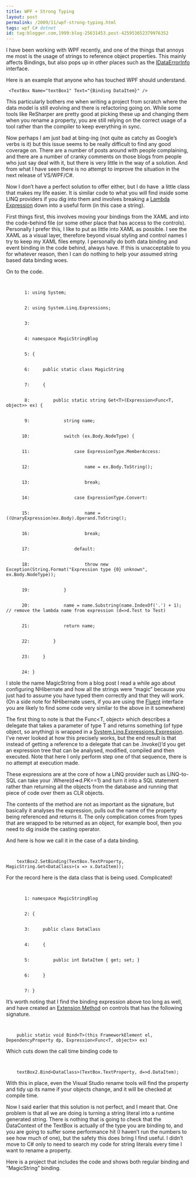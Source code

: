 ```yaml
---
title: WPF + Strong Typing
layout: post
permalink: /2009/11/wpf-strong-typing.html
tags: wpf C# dotnet
id: tag:blogger.com,1999:blog-25631453.post-425953652379976352
---
```



I have been working with WPF recently, and one of the things that annoys me most is the usage of strings to reference object properties. This mainly affects Bindings, but also pops up in other places such as the [IDataErrorInfo](http://msdn.microsoft.com/en-us/library/system.componentmodel.idataerrorinfo.aspx) interface.  
  
Here is an example that anyone who has touched WPF should understand.  
  ```
   <TextBox Name="textBox1" Text="{Binding DataItem}" />

  ```

[](http://11011.net/software/vspaste)


  



This particularly bothers me when writing a project from scratch where the data model is still evolving and there is refactoring going on. While some tools like ReSharper are pretty good at picking these up and changing them when you rename a property, you are still relying on the correct usage of a tool rather than the compiler to keep everything in sync.  



Now perhaps I am just bad at bing-ing (not quite as catchy as Google’s verbs is it) but this issue seems to be really difficult to find any good coverage on. There are a number of posts around with people complaining, and there are a number of cranky comments on those blogs from people who just say deal with it, but there is very little in the way of a solution. And from what I have seen there is no attempt to improve the situation in the next release of VS/WPF/C#.  



Now I don’t have a perfect solution to offer either, but I do have  a little class that makes my life easier. It is similar code to what you will find inside some LINQ providers if you dig into them and involves breaking a [Lambda Expression](http://csainty.blogspot.com/2007/12/linq-to-sql-lambda-expressions.html) down into a useful form (in this case a string).  



First things first, this involves moving your bindings from the XAML and into the code-behind file (or some other place that has access to the controls). Personally I prefer this, I like to put as little into XAML as possible. I see the XAML as a visual layer, therefore beyond visual styling and control names I try to keep my XAML files empty. I personally do both data binding and event binding in the code behind, always have. 
  If this is unacceptable to you for whatever reason, then I can do nothing to help your assumed string based data binding woes.  



On to the code.   


```

  
       1: using System;


       2: using System.Linq.Expressions;


       3:  


       4: namespace MagicStringBlog


       5: {


       6:     public static class MagicString


       7:     {


       8:         public static string Get<T>(Expression<Func<T, object>> ex) {


       9:             string name;


      10:             switch (ex.Body.NodeType) {


      11:                 case ExpressionType.MemberAccess:


      12:                     name = ex.Body.ToString();


      13:                     break;


      14:                 case ExpressionType.Convert:


      15:                     name = ((UnaryExpression)ex.Body).Operand.ToString();


      16:                     break;


      17:                 default:


      18:                     throw new Exception(String.Format("Expression type {0} unknown", ex.Body.NodeType));


      19:             }


      20:             name = name.Substring(name.IndexOf('.') + 1);    // remove the lambda name from expression (d=>d.Test to Test)


      21:             return name;


      22:         }


      23:     }


      24: }

```



I stole the name MagicString from a blog post I read a while ago about configuring NHibernate and how all the strings were “magic” because you just had to assume you have typed them correctly and that they will work. (On a side note for NHibernate users, if you are using the [Fluent](http://fluentnhibernate.org/) interface you are likely to find some code very similar to the above in it somewhere)  



The first thing to note is that the Func<T, object> which describes a delegate that takes a parameter of type T and returns something (of type object, so anything) is wrapped in a [System.Linq.Expressions.Expression](http://msdn.microsoft.com/en-us/library/system.linq.expressions.expression.aspx). I’ve never looked at how this precisely works, but the end result is that instead of getting a reference to a delegate that can be .Invoke()’d you get an expression tree that can be analysed, modified, compiled and then executed. Note that here I only perform step one of that sequence, there is no attempt at execution made. 

  These expressions are at the core of how a LINQ provider such as LINQ-to-SQL can take your .Where(d=>d.PK==1) and turn it into a SQL statement rather than returning all the objects from the database and running that piece of code over them as CLR objects.  



The contents of the method are not as important as the signature, but basically it analyses the expression, pulls out the name of the property being referenced and returns it. The only complication comes from types that are wrapped to be returned as an object, for example bool, then you need to dig inside the casting operator.  



And here is how we call it in the case of a data binding.  


```

  
    textBox2.SetBinding(TextBox.TextProperty, MagicString.Get<DataClass>(x => x.DataItem));

```



For the record here is the data class that is being used. Complicated!  


```

  
       1: namespace MagicStringBlog


       2: {


       3:     public class DataClass


       4:     {


       5:         public int DataItem { get; set; }


       6:     }


       7: }

```



It’s worth noting that I find the binding expression above too long as well, and have created an [Extension Method](http://csainty.blogspot.com/2008/01/extension-methods.html) on controls that has the following signature.  


```

  
    public static void Bind<T>(this FrameworkElement el, DependencyProperty dp, Expression<Func<T, object>> ex)

```



Which cuts down the call time binding code to  


```

  
    textBox2.Bind<DataClass>(TextBox.TextProperty, d=>d.DataItem);

```



With this in place, even the Visual Studio rename tools will find the property and tidy up its name if your objects change, and it will be checked at compile time.  



Now I said earlier that this solution is not perfect, and I meant that. One problem is that all we are doing is turning a string literal into a runtime generated string. There is nothing that is going to check that the DataContext of the TextBox is actually of the type you are binding to, and you are going to suffer some performance hit (I haven’t run the numbers to see how much of one), but the safety this does bring I find useful. I didn’t move to C# only to need to search my code for string literals every time I want to rename a property.  



Here is a project that includes the code and shows both regular binding and “MagicString” binding.  

  